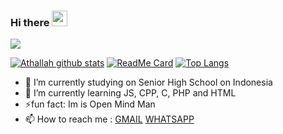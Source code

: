 ### Hi there <img src="https://media.giphy.com/media/hvRJCLFzcasrR4ia7z/giphy.gif" width="25px"/>

![](https://visitor-badge.glitch.me/badge?page_id=itsmeikybot)

[![Athallah github stats](https://github-readme-stats.vercel.app/api?username=huangnata&show_icons=true&theme=radical)](https://github.com/AthallahDzaki/)
[![ReadMe Card](https://github-readme-stats.vercel.app/api/pin/?username=itsmeikybot&repo=SAMPMobile)](https://github.com/itsmeikybot/itsmeikybot.github.io)
[![Top Langs](https://github-readme-stats.vercel.app/api/top-langs/?username=itsmeikybot&layout=compact)](https://github.com/itsmeikybot/github-readme-stats)
- 🔭 I’m currently studying on Senior High School on Indonesia
- 🌱 I’m currently learning JS, CPP, C, PHP and HTML
- ⚡fun fact:  Im is Open Mind Man
- 📫 How to reach me : [GMAIL](mailto:huangnata@gmail.com) [WHATSAPP](https://wa.me/+62) 

<!--
**AthallahDzaki/AthallahDzaki** is a ✨ _special_ ✨ repository because its `README.md` (this file) appears on your GitHub profile.

Here are some ideas to get you started:

- 🔭 I’m currently working on ...
- 🌱 I’m currently learning ...
- 👯 I’m looking to collaborate on ...
- 🤔 I’m looking for help with ...
- 💬 Ask me about ...
- 📫 How to reach me: ...
- 😄 Pronouns: ...
- ⚡ Fun fact: ...
-->
